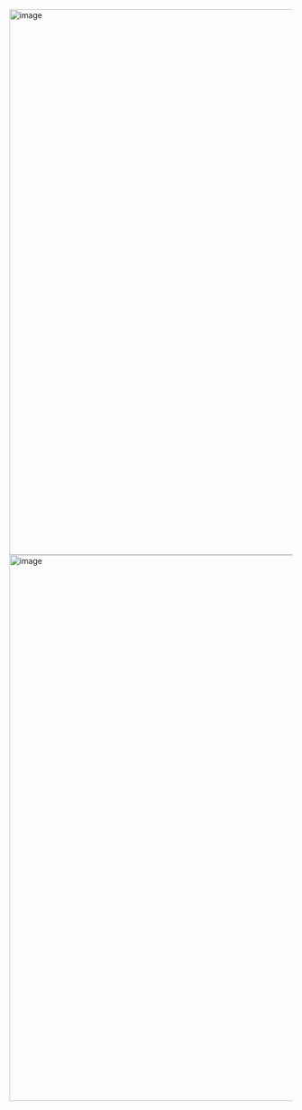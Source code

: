 
<img width="522" height="969" alt="image" src="https://github.com/user-attachments/assets/6f201627-e5aa-4d10-bb16-82a6d6477bfa" />
<img width="518" height="970" alt="image" src="https://github.com/user-attachments/assets/df9a6621-e956-4bab-aa2b-3f811d8c7feb" />
